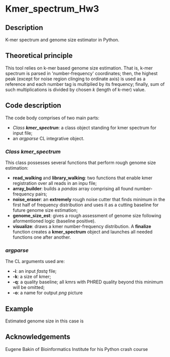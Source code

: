 # Kmer_spectrum_Hw3
## Description
K-mer spectrum and genome size estimator in Python.
## Theoretical principle
This tool relies on k-mer based genome size estimation. That is, k-mer spectrum  is parsed in 'number-frequency' coordinates; then, the highest peak (except for noise region clinging to ordinate axis) is used as a reference and each number tag is multiplied by its frequency; finally, sum of such multiplications is divided by chosen *k* (length of k-mer) value.
## Code description
The code body comprises of two main parts:
- *Class **kmer_spectrun***: a class object standing for kmer spectrum for input file;
- an *argparse* CL integrative object.

### *Class **kmer_spectrum***
This class possesses several functions that perform rough genome size estimation:
- **read_walking** and **library_walking**: two functions that enable kmer registration over all reads in an inpu file;
- **array_builder**: builds a *pandas* array comprising all found number-frequency pairs;
- **noise_eraser**: an **extremely** rough noise cutter that finds minimum in the first half of frequency distribution and uses it as a cutting baseline for future genome size estimation;
- **genome_size_est**: gives a rough assessment of genome size following aformentioned logic (baseline positive).
- **visualize**: draws a kmer number-frequency distribution.
A **finalize** function creates a **kmer_spectrum** object and launches all needed functions one after another.

### *argparse*
The CL arguments used are:
- **-i**: an input *fastq* file;
- **-k**: a size of kmer;
- **-q**: a quality baseline; all kmrs with PHRED quality beyond this minimum will be omitted;
- **-o**: a name for output *png* picture

## Example

Estimated genome size in this case is

## Acknowledgements
Eugene Bakin of Bioinformatics Institute for his Python crash course
